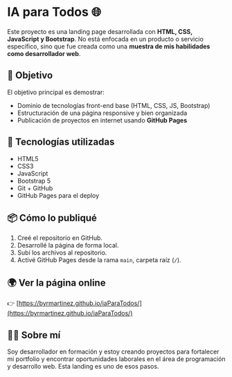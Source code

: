 # IA para Todos 🌐

Este proyecto es una landing page desarrollada con **HTML, CSS, JavaScript y Bootstrap**. No está enfocada en un producto o servicio específico, sino que fue creada como una **muestra de mis habilidades como desarrollador web**.

## 🚀 Objetivo

El objetivo principal es demostrar:

- Dominio de tecnologías front-end base (HTML, CSS, JS, Bootstrap)
- Estructuración de una página responsive y bien organizada
- Publicación de proyectos en internet usando **GitHub Pages**

## 🧰 Tecnologías utilizadas

- HTML5
- CSS3
- JavaScript
- Bootstrap 5
- Git + GitHub
- GitHub Pages para el deploy

## 📦 Cómo lo publiqué

1. Creé el repositorio en GitHub.
2. Desarrollé la página de forma local.
3. Subí los archivos al repositorio.
4. Activé GitHub Pages desde la rama `main`, carpeta raíz (`/`).

## 🌍 Ver la página online

👉 [https://byrmartinez.github.io/iaParaTodos/](https://byrmartinez.github.io/iaParaTodos/)

## 🙋‍♂️ Sobre mí

Soy desarrollador en formación y estoy creando proyectos para fortalecer mi portfolio y encontrar oportunidades laborales en el área de programación y desarrollo web. Esta landing es uno de esos pasos.


